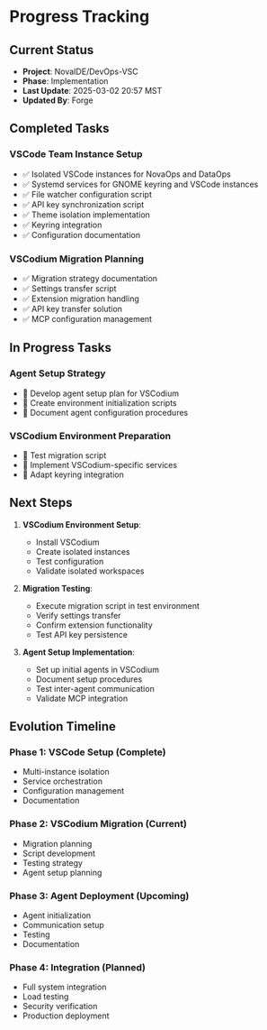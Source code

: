 # Progress Tracking

## Current Status
- **Project**: NovaIDE/DevOps-VSC
- **Phase**: Implementation
- **Last Update**: 2025-03-02 20:57 MST
- **Updated By**: Forge

## Completed Tasks

### VSCode Team Instance Setup
- ✅ Isolated VSCode instances for NovaOps and DataOps
- ✅ Systemd services for GNOME keyring and VSCode instances
- ✅ File watcher configuration script
- ✅ API key synchronization script
- ✅ Theme isolation implementation
- ✅ Keyring integration
- ✅ Configuration documentation

### VSCodium Migration Planning
- ✅ Migration strategy documentation
- ✅ Settings transfer script
- ✅ Extension migration handling
- ✅ API key transfer solution
- ✅ MCP configuration management

## In Progress Tasks

### Agent Setup Strategy
- 🔄 Develop agent setup plan for VSCodium
- 🔄 Create environment initialization scripts
- 🔄 Document agent configuration procedures

### VSCodium Environment Preparation
- 🔄 Test migration script
- 🔄 Implement VSCodium-specific services
- 🔄 Adapt keyring integration

## Next Steps
1. **VSCodium Environment Setup**:
   - Install VSCodium
   - Create isolated instances
   - Test configuration
   - Validate isolated workspaces

2. **Migration Testing**:
   - Execute migration script in test environment
   - Verify settings transfer
   - Confirm extension functionality
   - Test API key persistence

3. **Agent Setup Implementation**:
   - Set up initial agents in VSCodium
   - Document setup procedures
   - Test inter-agent communication
   - Validate MCP integration

## Evolution Timeline

### Phase 1: VSCode Setup (Complete)
- Multi-instance isolation
- Service orchestration
- Configuration management
- Documentation

### Phase 2: VSCodium Migration (Current)
- Migration planning
- Script development
- Testing strategy
- Agent setup planning

### Phase 3: Agent Deployment (Upcoming)
- Agent initialization
- Communication setup
- Testing
- Documentation

### Phase 4: Integration (Planned)
- Full system integration
- Load testing
- Security verification
- Production deployment